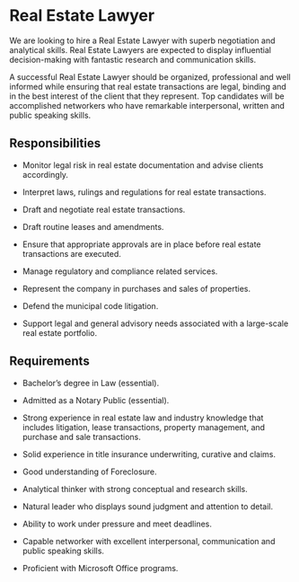 # Real Estate Lawyer

We are looking to hire a Real Estate Lawyer with superb negotiation and analytical skills. Real Estate Lawyers are expected to display influential decision-making with fantastic research and communication skills.

A successful Real Estate Lawyer should be organized, professional and well informed while ensuring that real estate transactions are legal, binding and in the best interest of the client that they represent. Top candidates will be accomplished networkers who have remarkable interpersonal, written and public speaking skills.

## Responsibilities

* Monitor legal risk in real estate documentation and advise clients accordingly.

* Interpret laws, rulings and regulations for real estate transactions.

* Draft and negotiate real estate transactions.

* Draft routine leases and amendments.

* Ensure that appropriate approvals are in place before real estate transactions are executed.

* Manage regulatory and compliance related services.

* Represent the company in purchases and sales of properties.

* Defend the municipal code litigation.

* Support legal and general advisory needs associated with a large-scale real estate portfolio.

## Requirements

* Bachelor’s degree in Law (essential).

* Admitted as a Notary Public (essential).

* Strong experience in real estate law and industry knowledge that includes litigation, lease transactions, property management, and purchase and sale transactions.

* Solid experience in title insurance underwriting, curative and claims.

* Good understanding of Foreclosure.

* Analytical thinker with strong conceptual and research skills.

* Natural leader who displays sound judgment and attention to detail.

* Ability to work under pressure and meet deadlines.

* Capable networker with excellent interpersonal, communication and public speaking skills.

* Proficient with Microsoft Office programs.

